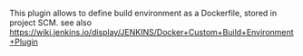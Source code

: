This plugin allows to define build environment as a Dockerfile, stored in project SCM.
see also https://wiki.jenkins.io/display/JENKINS/Docker+Custom+Build+Environment+Plugin
